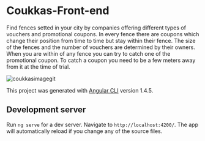# Coukkas-Front-end

Find fences setted in your city by companies offering different types of vouchers and promotional coupons. In every fence  there are coupons which change their position from time to time but stay within their fence. The size of the fences and the number of vouchers are determined by their owners.  When you are within of any fence you can  try to catch one of the promotional coupon. To catch a coupon you need to be a few meters away from it at the time of  trial.


![coukkasimagegit](https://user-images.githubusercontent.com/23640684/32557185-b8891df6-c4a1-11e7-86d2-75d9b85e1125.JPG)

This project was generated with [Angular CLI](https://github.com/angular/angular-cli) version 1.4.5.

## Development server

Run `ng serve` for a dev server. Navigate to `http://localhost:4200/`. The app will automatically reload if you change any of the source files.




